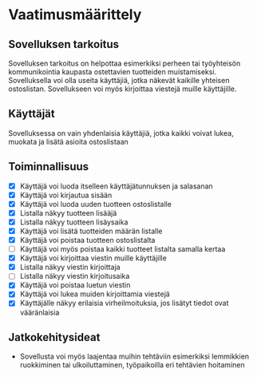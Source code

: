 # Vaatimusmäärittely

## Sovelluksen tarkoitus

Sovelluksen tarkoitus on helpottaa esimerkiksi perheen tai työyhteisön kommunikointia kaupasta ostettavien tuotteiden muistamiseksi. Sovelluksella voi olla useita käyttäjiä, jotka näkevät kaikille yhteisen ostoslistan. Sovellukseen voi myös kirjoittaa viestejä muille käyttäjille.

## Käyttäjät

Sovelluksessa on vain yhdenlaisia käyttäjiä, jotka kaikki voivat lukea, muokata ja lisätä asioita ostoslistaan

## Toiminnallisuus

- [x] Käyttäjä voi luoda itselleen käyttäjätunnuksen ja salasanan
- [x] Käyttäjä voi kirjautua sisään
- [x] Käyttäjä voi luoda uuden tuotteen ostoslistalle
- [x] Listalla näkyy tuotteen lisääjä
- [x] Listalla näkyy tuotteen lisäysaika
- [x] Käyttäjä voi lisätä tuotteiden määrän listalle
- [x] Käyttäjä voi poistaa tuotteen ostoslistalta 
- [ ] Käyttäjä voi myös poistaa kaikki tuotteet listalta samalla kertaa
- [x] Käyttäjä voi kirjoittaa viestin muille käyttäjille 
- [x] Listalla näkyy viestin kirjoittaja 
- [ ] Listalla näkyy viestin kirjoitusaika
- [x] Käyttäjä voi poistaa luetun viestin 
- [x] Käyttäjä voi lukea muiden kirjoittamia viestejä 
- [x] Käyttäjälle näkyy erilaisia virheilmoituksia, jos lisätyt tiedot ovat vääränlaisia

## Jatkokehitysideat

- Sovellusta voi myös laajentaa muihin tehtäviin esimerkiksi lemmikkien ruokkiminen tai ulkoiluttaminen, työpaikoilla eri tehtävien hoitaminen

